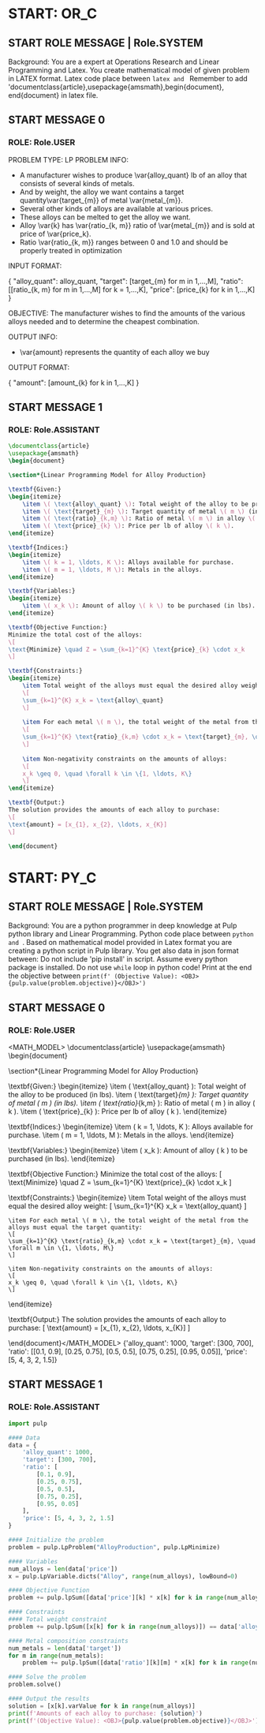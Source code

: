 # START: OR_C 
## START ROLE MESSAGE | Role.SYSTEM 
Background: You are a expert at Operations Research and Linear Programming and Latex. You create mathematical model of given problem in LATEX format. Latex code place between ```latex and ``` Remember to add 'documentclass{article},usepackage{amsmath},begin{document}, end{document} in latex file. 
## START MESSAGE 0 
### ROLE: Role.USER
<DESCRIPTION>
PROBLEM TYPE: LP
PROBLEM INFO:

- A manufacturer wishes to produce \var{alloy_quant} lb of an alloy that consists of several kinds of metals.
- And by weight, the alloy we want contains a target quantity\var{target_{m}} of metal \var{metal_{m}}.
- Several other kinds of alloys are available at various prices. 
- These alloys can be melted to get the alloy we want.
- Alloy \var{k} has \var{ratio_{k, m}} ratio of \var{metal_{m}} and is sold at price of \var{price_k}.
- Ratio \var{ratio_{k, m}} ranges between 0 and 1.0 and should be properly treated in optimization

INPUT FORMAT:

{
	"alloy_quant": alloy_quant,
	"target": [target_{m} for m in 1,...,M],
	"ratio": [[ratio_{k, m} for m in 1,...,M] for k = 1,...,K],
	"price": [price_{k} for k in 1,...,K]
}

OBJECTIVE: The manufacturer wishes to find the amounts of the various alloys needed and to determine the cheapest combination.

OUTPUT INFO:

- \var{amount} represents the quantity of each alloy we buy

OUTPUT FORMAT:

{
	"amount": [amount_{k} for k in 1,...,K]
}
</DESCRIPTION>


## START MESSAGE 1 
### ROLE: Role.ASSISTANT
```latex
\documentclass{article}
\usepackage{amsmath}
\begin{document}

\section*{Linear Programming Model for Alloy Production}

\textbf{Given:}
\begin{itemize}
    \item \( \text{alloy\_quant} \): Total weight of the alloy to be produced (in lbs).
    \item \( \text{target}_{m} \): Target quantity of metal \( m \) (in lbs).
    \item \( \text{ratio}_{k,m} \): Ratio of metal \( m \) in alloy \( k \).
    \item \( \text{price}_{k} \): Price per lb of alloy \( k \).
\end{itemize}

\textbf{Indices:}
\begin{itemize}
    \item \( k = 1, \ldots, K \): Alloys available for purchase.
    \item \( m = 1, \ldots, M \): Metals in the alloys.
\end{itemize}

\textbf{Variables:}
\begin{itemize}
    \item \( x_k \): Amount of alloy \( k \) to be purchased (in lbs).
\end{itemize}

\textbf{Objective Function:}
Minimize the total cost of the alloys:
\[
\text{Minimize} \quad Z = \sum_{k=1}^{K} \text{price}_{k} \cdot x_k
\]

\textbf{Constraints:}
\begin{itemize}
    \item Total weight of the alloys must equal the desired alloy weight:
    \[
    \sum_{k=1}^{K} x_k = \text{alloy\_quant}
    \]
    
    \item For each metal \( m \), the total weight of the metal from the alloys must equal the target quantity:
    \[
    \sum_{k=1}^{K} \text{ratio}_{k,m} \cdot x_k = \text{target}_{m}, \quad \forall m \in \{1, \ldots, M\}
    \]
    
    \item Non-negativity constraints on the amounts of alloys:
    \[
    x_k \geq 0, \quad \forall k \in \{1, \ldots, K\}
    \]
\end{itemize}

\textbf{Output:}
The solution provides the amounts of each alloy to purchase:
\[
\text{amount} = [x_{1}, x_{2}, \ldots, x_{K}]
\]

\end{document}
```

# START: PY_C 
## START ROLE MESSAGE | Role.SYSTEM 
Background: You are a python programmer in deep knowledge at Pulp python library and Linear Programming. Python code place between ```python and ```. Based on mathematical model provided in Latex format you are creating a python script in Pulp library. You get also data in json format between: <DATA></DATA> Do not include 'pip install' in script. Assume every python package is installed. Do not use `while` loop in python code! Print at the end the objective between <OBJ></OBJ> `print(f' (Objective Value): <OBJ>{pulp.value(problem.objective)}</OBJ>')` 
## START MESSAGE 0 
### ROLE: Role.USER
<MATH_MODEL>
\documentclass{article}
\usepackage{amsmath}
\begin{document}

\section*{Linear Programming Model for Alloy Production}

\textbf{Given:}
\begin{itemize}
    \item \( \text{alloy\_quant} \): Total weight of the alloy to be produced (in lbs).
    \item \( \text{target}_{m} \): Target quantity of metal \( m \) (in lbs).
    \item \( \text{ratio}_{k,m} \): Ratio of metal \( m \) in alloy \( k \).
    \item \( \text{price}_{k} \): Price per lb of alloy \( k \).
\end{itemize}

\textbf{Indices:}
\begin{itemize}
    \item \( k = 1, \ldots, K \): Alloys available for purchase.
    \item \( m = 1, \ldots, M \): Metals in the alloys.
\end{itemize}

\textbf{Variables:}
\begin{itemize}
    \item \( x_k \): Amount of alloy \( k \) to be purchased (in lbs).
\end{itemize}

\textbf{Objective Function:}
Minimize the total cost of the alloys:
\[
\text{Minimize} \quad Z = \sum_{k=1}^{K} \text{price}_{k} \cdot x_k
\]

\textbf{Constraints:}
\begin{itemize}
    \item Total weight of the alloys must equal the desired alloy weight:
    \[
    \sum_{k=1}^{K} x_k = \text{alloy\_quant}
    \]
    
    \item For each metal \( m \), the total weight of the metal from the alloys must equal the target quantity:
    \[
    \sum_{k=1}^{K} \text{ratio}_{k,m} \cdot x_k = \text{target}_{m}, \quad \forall m \in \{1, \ldots, M\}
    \]
    
    \item Non-negativity constraints on the amounts of alloys:
    \[
    x_k \geq 0, \quad \forall k \in \{1, \ldots, K\}
    \]
\end{itemize}

\textbf{Output:}
The solution provides the amounts of each alloy to purchase:
\[
\text{amount} = [x_{1}, x_{2}, \ldots, x_{K}]
\]

\end{document}</MATH_MODEL>
<DATA>
{'alloy_quant': 1000, 'target': [300, 700], 'ratio': [[0.1, 0.9], [0.25, 0.75], [0.5, 0.5], [0.75, 0.25], [0.95, 0.05]], 'price': [5, 4, 3, 2, 1.5]}</DATA>


## START MESSAGE 1 
### ROLE: Role.ASSISTANT
```python
import pulp

#### Data
data = {
    'alloy_quant': 1000,
    'target': [300, 700],
    'ratio': [
        [0.1, 0.9],
        [0.25, 0.75],
        [0.5, 0.5],
        [0.75, 0.25],
        [0.95, 0.05]
    ],
    'price': [5, 4, 3, 2, 1.5]
}

#### Initialize the problem
problem = pulp.LpProblem("AlloyProduction", pulp.LpMinimize)

#### Variables
num_alloys = len(data['price'])
x = pulp.LpVariable.dicts("Alloy", range(num_alloys), lowBound=0)

#### Objective Function
problem += pulp.lpSum([data['price'][k] * x[k] for k in range(num_alloys)])

#### Constraints
#### Total weight constraint
problem += pulp.lpSum([x[k] for k in range(num_alloys)]) == data['alloy_quant']

#### Metal composition constraints
num_metals = len(data['target'])
for m in range(num_metals):
    problem += pulp.lpSum([data['ratio'][k][m] * x[k] for k in range(num_alloys)]) == data['target'][m]

#### Solve the problem
problem.solve()

#### Output the results
solution = [x[k].varValue for k in range(num_alloys)]
print(f'Amounts of each alloy to purchase: {solution}')
print(f'(Objective Value): <OBJ>{pulp.value(problem.objective)}</OBJ>')
```

